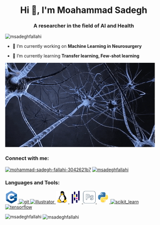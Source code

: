 <h1 align="center">Hi 👋, I'm Moahammad Sadegh</h1>
<h3 align="center">A researcher in the field of AI and Health</h3>

<p align="left"> <img src="https://komarev.com/ghpvc/?username=msadeghfallahi&label=Profile%20views&color=0e75b6&style=flat" alt="msadeghfallahi" /> </p>

- 🔭 I’m currently working on **Machine Learning in Neurosurgery**

- 🌱 I’m currently learning **Transfer learning, Few-shot learning**

![IMAGE](https://github.com/mSadeghfallahi/mSadeghfallahi/blob/main/Brain%20Neuron%20GIF%20by%20Harvard%20University.gif?raw=true)

<h3 align="left">Connect with me:</h3>
<p align="left">
<a href="https://linkedin.com/in/mohammad-sadegh-fallahi-3042621b7" target="blank"><img align="center" src="https://raw.githubusercontent.com/rahuldkjain/github-profile-readme-generator/master/src/images/icons/Social/linked-in-alt.svg" alt="mohammad-sadegh-fallahi-3042621b7" height="30" width="40" /></a>
<a href="https://kaggle.com/msadeghfallahi" target="blank"><img align="center" src="https://raw.githubusercontent.com/rahuldkjain/github-profile-readme-generator/master/src/images/icons/Social/kaggle.svg" alt="msadeghfallahi" height="30" width="40" /></a>
</p>

<h3 align="left">Languages and Tools:</h3>
<p align="left"> <a href="https://www.w3schools.com/cpp/" target="_blank" rel="noreferrer"> <img src="https://raw.githubusercontent.com/devicons/devicon/master/icons/cplusplus/cplusplus-original.svg" alt="cplusplus" width="40" height="40"/> </a> <a href="https://git-scm.com/" target="_blank" rel="noreferrer"> <img src="https://www.vectorlogo.zone/logos/git-scm/git-scm-icon.svg" alt="git" width="40" height="40"/> </a> <a href="https://www.adobe.com/in/products/illustrator.html" target="_blank" rel="noreferrer"> <img src="https://www.vectorlogo.zone/logos/adobe_illustrator/adobe_illustrator-icon.svg" alt="illustrator" width="40" height="40"/> </a> <a href="https://www.linux.org/" target="_blank" rel="noreferrer"> <img src="https://raw.githubusercontent.com/devicons/devicon/master/icons/linux/linux-original.svg" alt="linux" width="40" height="40"/> </a> <a href="https://pandas.pydata.org/" target="_blank" rel="noreferrer"> <img src="https://raw.githubusercontent.com/devicons/devicon/2ae2a900d2f041da66e950e4d48052658d850630/icons/pandas/pandas-original.svg" alt="pandas" width="40" height="40"/> </a> <a href="https://www.photoshop.com/en" target="_blank" rel="noreferrer"> <img src="https://raw.githubusercontent.com/devicons/devicon/master/icons/photoshop/photoshop-line.svg" alt="photoshop" width="40" height="40"/> </a> <a href="https://www.python.org" target="_blank" rel="noreferrer"> <img src="https://raw.githubusercontent.com/devicons/devicon/master/icons/python/python-original.svg" alt="python" width="40" height="40"/> </a> <a href="https://scikit-learn.org/" target="_blank" rel="noreferrer"> <img src="https://upload.wikimedia.org/wikipedia/commons/0/05/Scikit_learn_logo_small.svg" alt="scikit_learn" width="40" height="40"/> </a> <a href="https://www.tensorflow.org" target="_blank" rel="noreferrer"> <img src="https://www.vectorlogo.zone/logos/tensorflow/tensorflow-icon.svg" alt="tensorflow" width="40" height="40"/> </a> </p>

<p><img align="left" src="https://github-readme-stats.vercel.app/api/top-langs?username=msadeghfallahi&show_icons=true&locale=en&layout=compact" alt="msadeghfallahi" /></p>

<p>&nbsp;<img align="center" src="https://github-readme-stats.vercel.app/api?username=msadeghfallahi&show_icons=true&locale=en" alt="msadeghfallahi" /></p>


